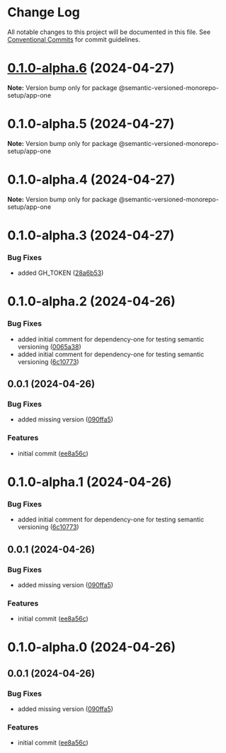 # Change Log

All notable changes to this project will be documented in this file.
See [Conventional Commits](https://conventionalcommits.org) for commit guidelines.

# [0.1.0-alpha.6](https://github.com/gbublys/semantic-versioned-monorepo-setup/compare/@semantic-versioned-monorepo-setup/app-one@0.1.0-alpha.5...@semantic-versioned-monorepo-setup/app-one@0.1.0-alpha.6) (2024-04-27)

**Note:** Version bump only for package @semantic-versioned-monorepo-setup/app-one





# 0.1.0-alpha.5 (2024-04-27)

**Note:** Version bump only for package @semantic-versioned-monorepo-setup/app-one





# 0.1.0-alpha.4 (2024-04-27)

**Note:** Version bump only for package @semantic-versioned-monorepo-setup/app-one





# 0.1.0-alpha.3 (2024-04-27)


### Bug Fixes

* added GH_TOKEN ([28a6b53](https://github.com/gbublys/semantic-versioned-monorepo-setup/commit/28a6b53bd3289b9772a65c8293d145376d5ca6ad))





# 0.1.0-alpha.2 (2024-04-26)


### Bug Fixes

* added initial comment for dependency-one for testing semantic versioning ([0065a38](https://github.com/gbublys/semantic-versioned-monorepo-setup/commit/0065a389a81d959ebe73e9a12e90f19701ad6133))
* added initial comment for dependency-one for testing semantic versioning ([6c10773](https://github.com/gbublys/semantic-versioned-monorepo-setup/commit/6c107738e21051522eedb47a36f7b8b1cf7d357e))



## 0.0.1 (2024-04-26)


### Bug Fixes

* added missing version ([090ffa5](https://github.com/gbublys/semantic-versioned-monorepo-setup/commit/090ffa59d85fe97efe0a0e2543aad5a202bd8574))


### Features

* initial commit ([ee8a56c](https://github.com/gbublys/semantic-versioned-monorepo-setup/commit/ee8a56cff7e243bbb0fa4e7cf0dcd6cd2dc9fe2e))





# 0.1.0-alpha.1 (2024-04-26)


### Bug Fixes

* added initial comment for dependency-one for testing semantic versioning ([6c10773](https://github.com/gbublys/semantic-versioned-monorepo-setup/commit/6c107738e21051522eedb47a36f7b8b1cf7d357e))



## 0.0.1 (2024-04-26)


### Bug Fixes

* added missing version ([090ffa5](https://github.com/gbublys/semantic-versioned-monorepo-setup/commit/090ffa59d85fe97efe0a0e2543aad5a202bd8574))


### Features

* initial commit ([ee8a56c](https://github.com/gbublys/semantic-versioned-monorepo-setup/commit/ee8a56cff7e243bbb0fa4e7cf0dcd6cd2dc9fe2e))





# 0.1.0-alpha.0 (2024-04-26)



## 0.0.1 (2024-04-26)


### Bug Fixes

* added missing version ([090ffa5](https://github.com/gbublys/semantic-versioned-monorepo-setup/commit/090ffa59d85fe97efe0a0e2543aad5a202bd8574))


### Features

* initial commit ([ee8a56c](https://github.com/gbublys/semantic-versioned-monorepo-setup/commit/ee8a56cff7e243bbb0fa4e7cf0dcd6cd2dc9fe2e))
